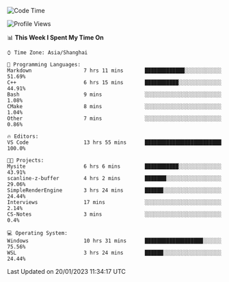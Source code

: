<!--START_SECTION:waka-->
![Code Time](http://img.shields.io/badge/Code%20Time-598%20hrs%2019%20mins-blue)

![Profile Views](http://img.shields.io/badge/Profile%20Views-1-blue)

📊 **This Week I Spent My Time On** 

```text
⌚︎ Time Zone: Asia/Shanghai

💬 Programming Languages: 
Markdown                 7 hrs 11 mins       █████████████░░░░░░░░░░░░   51.69% 
C++                      6 hrs 15 mins       ███████████░░░░░░░░░░░░░░   44.91% 
Bash                     9 mins              ░░░░░░░░░░░░░░░░░░░░░░░░░   1.08% 
CMake                    8 mins              ░░░░░░░░░░░░░░░░░░░░░░░░░   1.04% 
Other                    7 mins              ░░░░░░░░░░░░░░░░░░░░░░░░░   0.86%

🔥 Editors: 
VS Code                  13 hrs 55 mins      █████████████████████████   100.0%

🐱‍💻 Projects: 
Mysite                   6 hrs 6 mins        ███████████░░░░░░░░░░░░░░   43.91% 
scanline-z-buffer        4 hrs 2 mins        ███████░░░░░░░░░░░░░░░░░░   29.06% 
SimpleRenderEngine       3 hrs 24 mins       ██████░░░░░░░░░░░░░░░░░░░   24.44% 
Interviews               17 mins             ░░░░░░░░░░░░░░░░░░░░░░░░░   2.14% 
CS-Notes                 3 mins              ░░░░░░░░░░░░░░░░░░░░░░░░░   0.4%

💻 Operating System: 
Windows                  10 hrs 31 mins      ███████████████████░░░░░░   75.56% 
WSL                      3 hrs 24 mins       ██████░░░░░░░░░░░░░░░░░░░   24.44%

```


 Last Updated on 20/01/2023 11:34:17 UTC
<!--END_SECTION:waka-->